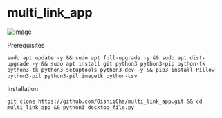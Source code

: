 # multi_link_app

![image](https://user-images.githubusercontent.com/86476845/138498882-0247df49-57c6-4870-bfae-650d4ba1eafb.png)

Prerequisites
```
sudo apt update -y && sudo apt full-upgrade -y && sudo apt dist-upgrade -y && sudo apt install git python3 python3-pip python-tk python3-tk python3-setuptools python3-dev -y && pip3 install Pillow python3-pil python3-pil.imagetk python-csv
```

Installation
```
git clone https://github.com/OishiiCha/multi_link_app.git && cd multi_link_app && python3 desktop_file.py

```
